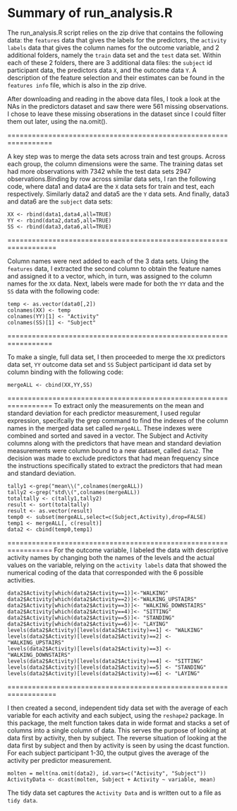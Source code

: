 
Summary of run_analysis.R
===============================================================

The run_analysis.R script relies on the zip drive that contains the following data: the `features` data that gives the labels for the predictors, the `activity labels` data that gives the column names for the outcome variable, and 2 additional folders, namely the `train` data set and the `test` data set. Within each of these 2 folders, there are 3 additional data files: the `subject` id participant data, the predictors data `X`, and the outcome data `Y`. A description of the feature selection and their estimates can be found in the `features info` file, which is also in the zip drive.

After downloading and reading in the above data files, I took a look at the NAs in the predictors dataset and saw there were 561 missing observations. I chose to leave these missing obserations in the dataset since I could filter them out later, using the na.omit().

=================================================================

A key step was to merge the data sets across train and test groups. Across each group, the  column dimensions were the same. The training datas set had more observations with 7342 while the test data sets 2947 observations.Binding by row across similar data sets, I ran the following code, where data1 and data4 are the `X` data sets for train and test, each respectively. Similarly data2 and data5 are the `Y` data sets. And finally, data3 and data6 are the `subject` data sets:

```{r}
XX <- rbind(data1,data4,all=TRUE)
YY <- rbind(data2,data5,all=TRUE)
SS <- rbind(data3,data6,all=TRUE)
```

==================================================================

Column names were next added to each of the 3 data sets. Using the `features` data, I extracted the second column to obtain the feature names and assigned it to a vector, which, in turn, was assigned to the column names for the `XX` data. Next, labels were made for both the `YY` data and the `SS` data with the following code:

```{r}
temp <- as.vector(data0[,2]) 
colnames(XX) <- temp 
colnames(YY)[1] <- "Activity"
colnames(SS)[1] <- "Subject"
```
=================================================================

To make a single, full data set, I then proceeded to merge the `XX` predictors data set, `YY` outcome data set and `SS` Subject participant id data set by column binding with the following code:

```{r}
mergeALL <- cbind(XX,YY,SS)
```
=================================================================
To extract only the measurements on the mean and standard deviation for each predictor measurement, I used regular expression, specifcally the grep command to find the indexes of the column names in the merged data set called `mergeALL`. These indexes were combined and sorted and saved in a vector. The Subject and Activity columns along with the predictors that have mean and standard deviation measurements were column bound to a new dataset, called `data2`.
The decision was made to exclude predictors that had mean frequency since the instructions specifically stated to extract the predictors that had mean and standard deviation.

```{r}
tally1 <-grep("mean\\(",colnames(mergeALL))
tally2 <-grep("std\\(",colnames(mergeALL))
totaltally <- c(tally1,tally2)
result <- sort(totaltally)
result <- as.vector(result)
temp0 <- subset(mergeALL,select=c(Subject,Activity),drop=FALSE)
temp1 <- mergeALL[, c(result)]
data2 <- cbind(temp0,temp1)
```
=================================================================
For the outcome variable, I labeled the data with descriptive activity names by changing both the names of the levels and the actual values on the variable, relying on the `activity labels` data that showed the numerical coding of the data that corresponded with the 6 possible activities. 

```{r}
data2$Activity[which(data2$Activity==1)]<-"WALKING"
data2$Activity[which(data2$Activity==2)]<-"WALKING_UPSTAIRS"
data2$Activity[which(data2$Activity==3)]<- "WALKING_DOWNSTAIRS"
data2$Activity[which(data2$Activity==4)]<- "SITTING"
data2$Activity[which(data2$Activity==5)]<- "STANDING"
data2$Activity[which(data2$Activity==6)]<- "LAYING"
levels(data2$Activity)[levels(data2$Activity)==1] <- "WALKING"
levels(data2$Activity)[levels(data2$Activity)==2] <- "WALKING_UPSTAIRS"
levels(data2$Activity)[levels(data2$Activity)==3] <- "WALKING_DOWNSTAIRS"
levels(data2$Activity)[levels(data2$Activity)==4] <- "SITTING"
levels(data2$Activity)[levels(data2$Activity)==5] <- "STANDING"
levels(data2$Activity)[levels(data2$Activity)==6] <- "LAYING"
```
==================================================================

I then created a second, independent tidy data set with the average of each variable for each activity and each subject, using the `reshape2` package. In this package, the melt function takes data in wide format and stacks a set of columns into a single column of data. This serves the purpose of looking at data first by activity, then by subject. The reverse situation of looking at the data first by subject and then by activity is seen by using the dcast function. For each subject participant 1-30, the output gives  the average of the activity per predictor measurement.

```{r}
molten = melt(na.omit(data2), id.vars=c("Activity", "Subject"))
ActivityData <- dcast(molten, Subject + Activity ~ variable, mean)
```
The tidy data set captures the `Activity Data` and is written out to a file as `tidy data`.
